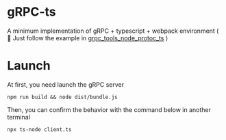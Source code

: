# gRPC-ts

A minimum implementation of gRPC + typescript + webpack environment
( 🙇 Just follow the example in [grpc_tools_node_protoc_ts](https://github.com/agreatfool/grpc_tools_node_protoc_ts) )

# Launch

At first, you need launch the gRPC server

```
npm run build && node dist/bundle.js
```

Then, you can confirm the behavior with the command below in another terminal

```
npx ts-node client.ts
```
